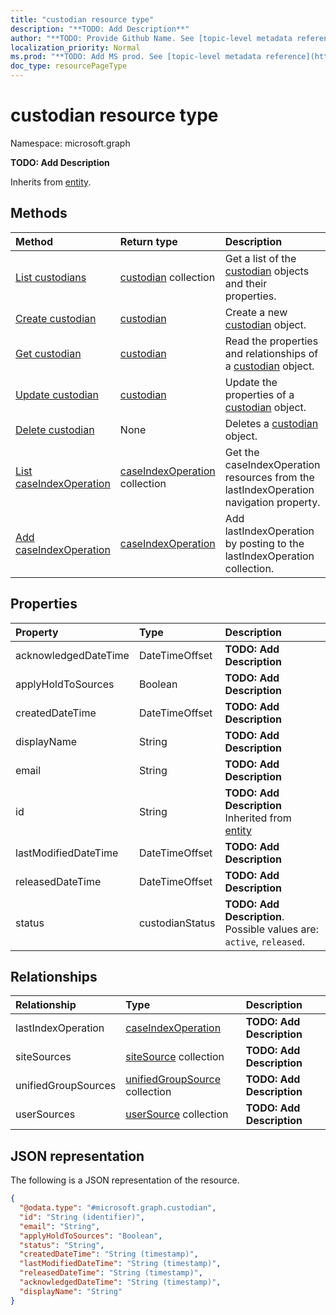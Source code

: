 ```yaml
---
title: "custodian resource type"
description: "**TODO: Add Description**"
author: "**TODO: Provide Github Name. See [topic-level metadata reference](https://msgo.azurewebsites.net/add/document/guidelines/metadata.html#topic-level-metadata)**"
localization_priority: Normal
ms.prod: "**TODO: Add MS prod. See [topic-level metadata reference](https://msgo.azurewebsites.net/add/document/guidelines/metadata.html#topic-level-metadata)**"
doc_type: resourcePageType
---
```


# custodian resource type

Namespace: microsoft.graph

**TODO: Add Description**


Inherits from [entity](../resources/entity.md).

## Methods
|Method|Return type|Description|
|:---|:---|:---|
|[List custodians](../api/custodian-list.md)|[custodian](../resources/custodian.md) collection|Get a list of the [custodian](../resources/custodian.md) objects and their properties.|
|[Create custodian](../api/custodian-create.md)|[custodian](../resources/custodian.md)|Create a new [custodian](../resources/custodian.md) object.|
|[Get custodian](../api/custodian-get.md)|[custodian](../resources/custodian.md)|Read the properties and relationships of a [custodian](../resources/custodian.md) object.|
|[Update custodian](../api/custodian-update.md)|[custodian](../resources/custodian.md)|Update the properties of a [custodian](../resources/custodian.md) object.|
|[Delete custodian](../api/custodian-delete.md)|None|Deletes a [custodian](../resources/custodian.md) object.|
|[List caseIndexOperation](../api/custodian-list-lastindexoperation.md)|[caseIndexOperation](../resources/caseindexoperation.md) collection|Get the caseIndexOperation resources from the lastIndexOperation navigation property.|
|[Add caseIndexOperation](../api/custodian-post-lastindexoperation.md)|[caseIndexOperation](../resources/caseindexoperation.md)|Add lastIndexOperation by posting to the lastIndexOperation collection.|

## Properties
|Property|Type|Description|
|:---|:---|:---|
|acknowledgedDateTime|DateTimeOffset|**TODO: Add Description**|
|applyHoldToSources|Boolean|**TODO: Add Description**|
|createdDateTime|DateTimeOffset|**TODO: Add Description**|
|displayName|String|**TODO: Add Description**|
|email|String|**TODO: Add Description**|
|id|String|**TODO: Add Description** Inherited from [entity](../resources/entity.md)|
|lastModifiedDateTime|DateTimeOffset|**TODO: Add Description**|
|releasedDateTime|DateTimeOffset|**TODO: Add Description**|
|status|custodianStatus|**TODO: Add Description**. Possible values are: `active`, `released`.|

## Relationships
|Relationship|Type|Description|
|:---|:---|:---|
|lastIndexOperation|[caseIndexOperation](../resources/caseindexoperation.md)|**TODO: Add Description**|
|siteSources|[siteSource](../resources/sitesource.md) collection|**TODO: Add Description**|
|unifiedGroupSources|[unifiedGroupSource](../resources/unifiedgroupsource.md) collection|**TODO: Add Description**|
|userSources|[userSource](../resources/usersource.md) collection|**TODO: Add Description**|

## JSON representation
The following is a JSON representation of the resource.
<!-- {
  "blockType": "resource",
  "keyProperty": "id",
  "@odata.type": "microsoft.graph.custodian",
  "baseType": "microsoft.graph.entity",
  "openType": false
}
-->
``` json
{
  "@odata.type": "#microsoft.graph.custodian",
  "id": "String (identifier)",
  "email": "String",
  "applyHoldToSources": "Boolean",
  "status": "String",
  "createdDateTime": "String (timestamp)",
  "lastModifiedDateTime": "String (timestamp)",
  "releasedDateTime": "String (timestamp)",
  "acknowledgedDateTime": "String (timestamp)",
  "displayName": "String"
}
```


